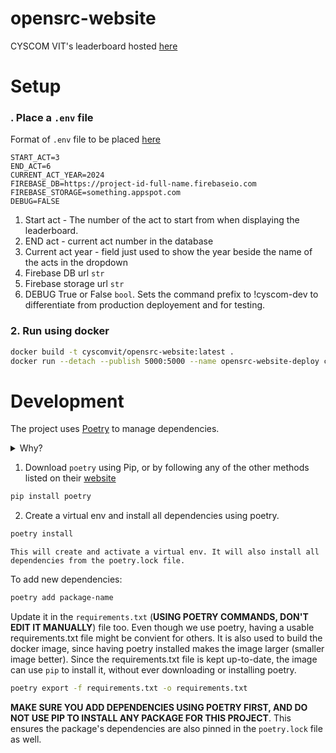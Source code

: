 # opensrc-website

CYSCOM VIT's leaderboard hosted [here](https://opensrc.cyscomvit.com)

# Setup

### . Place a `.env` file

Format of `.env` file to be placed [here](./.env)

```env
START_ACT=3
END_ACT=6
CURRENT_ACT_YEAR=2024
FIREBASE_DB=https://project-id-full-name.firebaseio.com
FIREBASE_STORAGE=something.appspot.com
DEBUG=FALSE
```

1. Start act - The number of the act to start from when displaying the leaderboard.
2. END act - current act number in the database
3. Current act year - field just used to show the year beside the name of the acts in the dropdown
4. Firebase DB url `str`
5. Firebase storage url `str`
6. DEBUG True or False `bool`. Sets the command prefix to !cyscom-dev to differentiate from production deployement and for testing.

### 2. Run using docker

```sh
docker build -t cyscomvit/opensrc-website:latest .
docker run --detach --publish 5000:5000 --name opensrc-website-deploy cyscomvit/opensrc-website:latest
```

# Development

The project uses [Poetry](https://python-poetry.org/) to manage dependencies.

<details>
<summary>Why?</summary>
<br>
Poetry helps manage virtual environments easily.

It also pins versions of both dependencies and their dependencies recursively, unlike Pip. This means every package has an exact version and hash to check and download against.

With dependencies like `discord.py`, it became an issue since it's dependencies were not pinned and pip was installing the latest version, leading to many issues.
<br>

</details>

1.  Download `poetry` using Pip, or by following any of the other methods listed on their [website](https://python-poetry.org/docs/#installation)

```sh
pip install poetry
```

2. Create a virtual env and install all dependencies using poetry.

```sh
poetry install
```

    This will create and activate a virtual env. It will also install all dependencies from the poetry.lock file.

To add new dependencies:

```sh
poetry add package-name
```

Update it in the `requirements.txt` (**USING POETRY COMMANDS, DON'T EDIT IT MANUALLY**) file too. Even though we use poetry, having a usable requirements.txt file might be convient for others. It is also used to build the docker image, since having poetry installed makes the image larger (smaller image better). Since the requirements.txt file is kept up-to-date, the image can use `pip` to install it, without ever downloading or installing poetry.

```sh
poetry export -f requirements.txt -o requirements.txt
```

**MAKE SURE YOU ADD DEPENDENCIES USING POETRY FIRST, AND DO NOT USE PIP TO INSTALL ANY PACKAGE FOR THIS PROJECT**. This ensures the package's dependencies are also pinned in the `poetry.lock` file as well.
